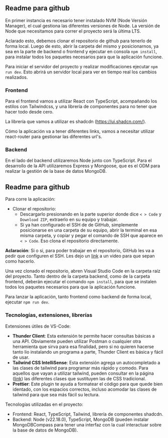 ## Readme para github

En primer instancia es necesario tener instalado NVM (Node Versión Manager), el cual gestiona las diferentes versiones de Node. La versión de Node que necesitamos para correr el proyecto será la última LTS.

Aclarado esto, debemos clonar el repositorio de github para tenerlo de forma local. Luego de esto, abrir la carpeta del mismo y posicionarnos, ya sea en la parte de backend o frontend y ejecutar en consola `npm install`, para instalar todos los paquetes necesarios para que la aplicación funcione.

Para iniciar el servidor del proyecto y realizar modificaciones ejecutar `npm run dev`. Esto abrirá un servidor local para ver en tiempo real los cambios realizados.

### Frontend

Para el frontend vamos a utilizar React con TypeScript, acompañando los estilos con Tailwindcss, y una librería de componentes para no tener que hacer todo desde cero.

La librería que vamos a utilizar es shadcdn (https://ui.shadcn.com/).

Cómo la aplicación va a tener diferentes links, vamos a necesitar utilizar react-router para gestionar las diferentes url's.

### Backend

En el lado del backend utilizaremos Node junto con TypeScript. Para el desarrollo de la API utilizaremos Express y Mongoose, que es el ODM para realizar la gestión de la base de datos MongoDB.

## Readme para github

Para corre la aplicación:

- Clonar el repositorio:
  - Descargarlo presionando en la parte superior donde dice `< > Code` y `Download ZIP`, extraerlo en su equipo y trabajar.
  - Si ya han configurado el SSH de de GitHub, simplemente posicionarse en una carpeta de su equipo, abrir la terminal en esa misma carpeta, y copiar y pegar el comando de SSH que aparece en `< > Code`. Eso clona el repositorio directamente.

**Aclaración**: Si o si, para poder trabajar en el repositorio, GitHub les va a pedir que configuren el SSH. Les dejo un [link](https://www.youtube.com/watch?v=akuG7eRtaXc) a un video para que sepan como hacerlo.

Una vez clonado el repositorio, abren Visual Studio Code en la carpeta raíz del proyecto. Tanto dentro de la carpeta backend, como de la carpeta frontend, deberán ejecutar el comando `npm install`, para que se instalen todos los paquetes necesarios para que la aplicación funcione.

Para lanzar la aplicación, tanto frontend como backend de forma local, ejecutar `npm run dev`.

### Tecnologías, extensiones, librerías

Extensiones útiles de VS-Code:

- **Thunder Client**: Esta extensión te permite hacer consultas básicas a una API. Obviamente pueden utilizar Postman o cualquier otra herramienta que sirva para esa finalidad, pero si no quieren hacerse tanto lio instalando un programa a parte, Thunder Client es básica y fácil de usar.
- **Tailwind CSS IntelliSense**: Esta extensión agrega un autocompletado a las clases de tailwind para programar más rápido y comodo. Para aquellos que vayan a utilizar tailwind, pueden consultar en la página ([link](https://tailwindcss.com/)) las diferentes clases que sustituyen las de CSS tradicional.
- **Prettier**: Este plugin te ayuda a formatear el código para que quede bien identado, con los espacios correctos, incluso acomodar las clases de tailwind para que sea más fácil su lectura.

Tecnologías utilizadas en el proyecto:

- Frontend: React, TypeScript, Tailwind, librería de componentes shadcdn.
- Backend: Node (v22.18.0), TypeScript, MongoDB (pueden instalar MongoDBCompass para tener una interfaz con la cual interactuar sobre la base de datos de MongoDB).
